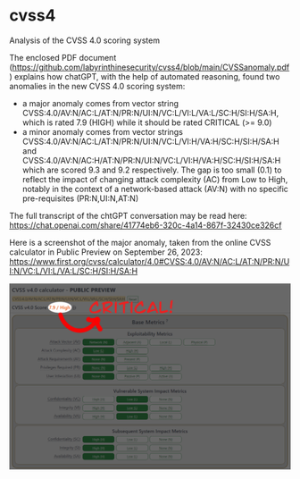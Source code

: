 # cvss4
Analysis of the CVSS 4.0 scoring system

The enclosed PDF document (https://github.com/labyrinthinesecurity/cvss4/blob/main/CVSSanomaly.pdf) explains how chatGPT, with the help of automated reasoning, found two anomalies in the new CVSS 4.0 scoring system: 
- a major anomaly comes from vector string CVSS:4.0/AV:N/AC:L/AT:N/PR:N/UI:N/VC:L/VI:L/VA:L/SC:H/SI:H/SA:H, which is rated 7.9 (HIGH) while it should be rated CRITICAL (>= 9.0)
- a minor anomaly comes from vector strings CVSS:4.0/AV:N/AC:L/AT:N/PR:N/UI:N/VC:L/VI:H/VA:H/SC:H/SI:H/SA:H and CVSS:4.0/AV:N/AC:H/AT:N/PR:N/UI:N/VC:L/VI:H/VA:H/SC:H/SI:H/SA:H which are scored 9.3 and 9.2 respectively. The gap is too small (0.1) to reflect the impact of changing attack complexity (AC) from Low to High, notably in the context of a network-based attack (AV:N) with no specific pre-requisites (PR:N,UI:N,AT:N)

The full transcript of the chtGPT conversation may be read here: https://chat.openai.com/share/41774eb6-320c-4a14-867f-32430ce326cf

Here is a screenshot of the major anomaly, taken from the online CVSS calculator in Public Preview on September 26, 2023:
https://www.first.org/cvss/calculator/4.0#CVSS:4.0/AV:N/AC:L/AT:N/PR:N/UI:N/VC:L/VI:L/VA:L/SC:H/SI:H/SA:H

![alt text](https://github.com/labyrinthinesecurity/cvss4/blob/main/CVSS_critical.png)
